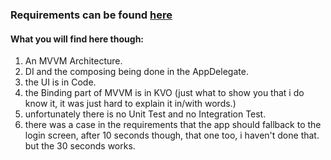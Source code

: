 ### Requirements can be found [here](https://github.com/TheAlienMann/NizekTakeHome/blob/main/iOS%20Code%20Challenge.pdf)

#### What you will find here though:
1. An MVVM Architecture.
2. DI and the composing being done in the AppDelegate.
3. the UI is in Code.
4. the Binding part of MVVM is in KVO (just what to show you that i do know it, it was just hard to explain it in/with words.)
5. unfortunately there is no Unit Test and no Integration Test.
6. there was a case in the requirements that the app should fallback to the login screen, after 10 seconds though, that one too, i haven't done that. but the 30 seconds works.

